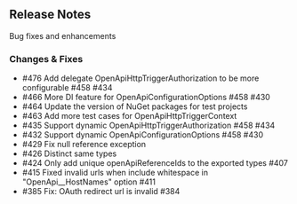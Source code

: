 ## Release Notes ##

Bug fixes and enhancements


### Changes & Fixes ###

* #476 Add delegate OpenApiHttpTriggerAuthorization to be more configurable #458 #434
* #466 More DI feature for OpenApiConfigurationOptions #458 #430
* #464 Update the version of NuGet packages for test projects
* #463 Add more test cases for OpenApiHttpTriggerContext
* #435 Support dynamic OpenApiHttpTriggerAuthorization #458 #434
* #432 Support dynamic OpenApiConfigurationOptions #458 #430
* #429 Fix null reference exception
* #426 Distinct same types
* #424 Only add unique openApiReferenceIds to the exported types #407
* #415 Fixed invalid urls when include whitespace in "OpenApi__HostNames" option #411
* #385 Fix: OAuth redirect url is invalid #384
